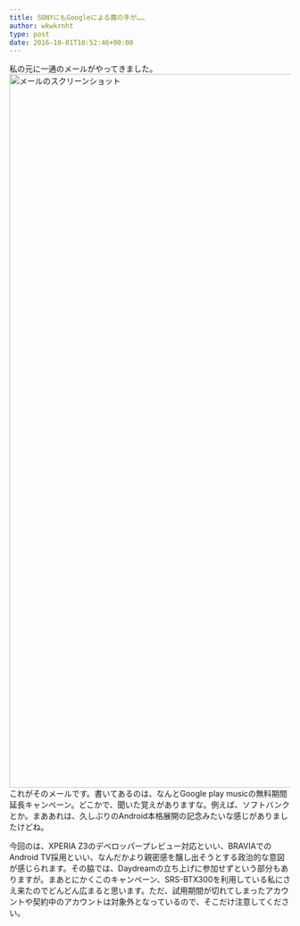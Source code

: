 ```yaml
---
title: SONYにもGoogleによる魔の手が……
author: wkwkrnht
type: post
date: 2016-10-01T10:52:46+00:00
---
```

私の元に一通のメールがやってきました。<img class="size-full wp-image-287" src="https://wkwkrnht.gegahost.net/2016/10/google_x_sony.png" alt="メールのスクリーンショット" width="720" height="1280" />これがそのメールです。書いてあるのは、なんとGoogle play musicの無料期間延長キャンペーン。どこかで、聞いた覚えがありますな。例えば、ソフトバンクとか。まああれは、久しぶりのAndroid本格展開の記念みたいな感じがありましたけどね。

今回のは、XPERIA Z3のデベロッパープレビュー対応といい、BRAVIAでのAndroid TV採用といい、なんだかより親密感を醸し出そうとする政治的な意図が感じられます。その脇では、Daydreamの立ち上げに参加せずという部分もありますが。まあとにかくこのキャンペーン、SRS-BTX300を利用している私にさえ来たのでどんどん広まると思います。ただ、試用期間が切れてしまったアカウントや契約中のアカウントは対象外となっているので、そこだけ注意してください。